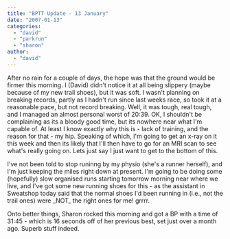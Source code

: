 ```yaml
---
title: "BPTT Update - 13 January"
date: "2007-01-13"
categories: 
  - "david"
  - "parkrun"
  - "sharon"
author:
  - "david"
---
```


After no rain for a couple of days, the hope was that the ground would be firmer this morning. I (David) didn't notice it at all being slippery (maybe because of my new trail shoes), but it was soft. I wasn't planning on breaking records, partly as I hadn't run since last weeks race, so took it at a reasonable pace, but not record breaking. Well, it was tough, real tough, and I managed an almost personal worst of 20:39. OK, I shouldn't be complaining as its a bloody good time, but its nowhere near what I'm capable of. At least I know exactly why this is - lack of training, and the reason for that - my hip. Speaking of which, I'm going to get an x-ray on it this week and then its likely that I'll then have to go for an MRI scan to see what's really going on. Lets just say I just want to get to the bottom of this.

I've not been told to stop runinng by my physio (she's a runner herself), and I'm just keeping the miles right down at present. I'm going to be doing some (hopefully) slow organised runs starting tomorrow morning near where we live, and I've got some new running shoes for this - as the assistant in Sweatshop today said that the normal shoes I'd been running in (i.e., not the trail ones) were \_NOT\_ the right ones for me! grrrr.

Onto better things, Sharon rocked this morning and got a BP with a time of 31:45 - which is 16 seconds off of her previous best, set just over a month ago. Superb stuff indeed.
